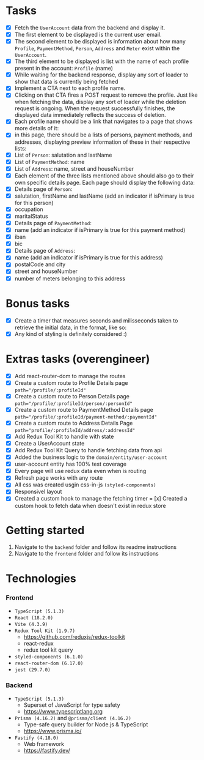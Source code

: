 # Tasks
- [x] Fetch the `UserAccount` data from the backend and display it.
- [x] The first element to be displayed is the current user email.
- [x] The second element to be displayed is information about how many `Profile`, `PaymentMethod`,
`Person`, `Address` and `Meter` exist within the `UserAccount`.
- [x] The third element to be displayed is list with the name of each profile present in the account: `Profile` (name)
- [x] While waiting for the backend response, display any sort of loader to show that data is currently being fetched
- [x] Implement a CTA next to each profile name.
- [x] Clicking on that CTA fires a POST request to remove the profile. Just like when fetching the data, display any
sort of loader while the deletion request is ongoing. When the request successfully finishes, the displayed
data immediately reflects the success of deletion.
- [x] Each profile name should be a link that navigates to a page that shows more details of it:
- [x] in this page, there should be a lists of persons, payment methods, and addresses, displaying preview
information of these in their respective lists:
- [x] List of `Person`: salutation and lastName
- [x] List of `PaymentMethod`: name
- [x] List of `Address`: name, street and houseNumber
- [x] Each element of the three lists mentioned above should also go to their own specific details page. Each page 
should display the following data:
- [x] Details page of `Person`:
- [x] salutation, firstName and lastName (add an indicator if isPrimary is true for this person)
- [x] occupation
- [x] maritalStatus
- [x] Details page of `PaymentMethod`:
- [x] name (add an indicator if isPrimary is true for this payment method)
- [x] iban
- [x] bic
- [x] Details page of `Address`:
- [x] name (add an indicator if isPrimary is true for this address)
- [x] postalCode and city
- [x] street and houseNumber
- [x] number of meters belonging to this address

# Bonus tasks
- [x] Create a timer that measures seconds and milisseconds taken to retrieve the initial data, in the format, like so:
- [x] Any kind of styling is definitely considered :)

# Extras tasks (overengineer)
- [x] Add react-router-dom to manage the routes
- [x] Create a custom route to Profile Details page `path="/profile/:profileId"`
- [x] Create a custom route to Person Details page `path="/profile/:profileId/person/:personId"`
- [x] Create a custom route to PaymentMethod Details page `path="/profile/:profileId/payment-method/:paymentId"`
- [x] Create a custom route to Address Details Page `path="profile/:profileId/address/:addressId"`
- [x] Add Redux Tool Kit to handle with state
- [x] Create a UserAccount state
- [x] Add Redux Tool Kit Query to handle fetching data from api
- [x] Added the business logic to the `domain/entity/user-account`
- [x] user-account entity has 100% test coverage
- [x] Every page will use redux data even when is routing
- [x] Refresh page works with any route 
- [x] All css was created usgin css-in-js `(styled-components)`
- [x] Responsivel layout
- [x] Created a custom hook to manage the fetching timer
= [x] Created a custom hook to fetch data when doesn't exist in redux store

# Getting started
1) Navigate to the `backend` folder and follow its readme instructions
2) Navigate to the `frontend` folder and follow its instructions

# Technologies
### Frontend
- `TypeScript (5.1.3)`
- `React (18.2.0)`
- `Vite (4.3.9)`
- `Redux Tool Kit (1.9.7)`
  - https://github.com/reduxjs/redux-toolkit
  - react-redux
  - redux tool kit query
- `styled-components (6.1.0)`
- `react-router-dom (6.17.0)`
- `jest (29.7.0)`

### Backend
- `TypeScript (5.1.3)`
  - Superset of JavaScript for type safety
  - https://www.typescriptlang.org
- `Prisma (4.16.2)` and `@prisma/client (4.16.2)`
  - Type-safe query builder for Node.js & TypeScript
  - https://www.prisma.io/
- `Fastify (4.18.0)`
  - Web framework
  - https://fastify.dev/

